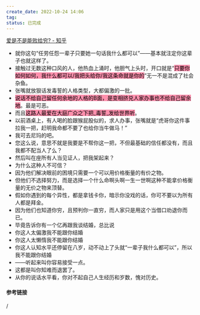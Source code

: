 ```yaml
---
create_date: 2022-10-24 14:06
tag: 
status: 已完成 
---
```

[爱是不是能败给穷? - 知乎](https://www.zhihu.com/question/514022651/answer/2330304114)

- 就你这句“任劳任怨一辈子只要她一句话我什么都可以”——基本就注定你这辈子也就这样了。
- 接触过无数这种口风的人，他热血上涌时，他胆气上头时，开口就是“<mark style="background: #FF5582A6;">只要你如何如何，我什么都可以/我把头给你/我这条命就是你的</mark>”无一不是混成了社会杂鱼。
- 张嘴就放狠话发毒誓的人格类型，大都偏激的一批。
- <mark style="background: #FF5582A6;">说话不给自己留任何余地的人格的B面，是变相挤兑人家办事也不给自己留余地</mark>。最是可恶。
- 而且<mark style="background: #FF5582A6;">这路人最爱在大庭广众之下把_毒誓_发给世界听</mark>。
- 以前酒桌上，有人喝的脸跟猴屁股似的，求人办事，张嘴就是“虎哥你这件事拉我一把，赶明我命都不要了也给你当牛做马！”
- 我可去尼玛的吧。
- 您这么说，意思不就是我要是不帮你这一把，不但最基础的信任都没有，而且我都不配当人了么？
- 然后叫在座所有人当见证人，把我架起来？
- 为什么这种人不可信？
- 因为他们解决眼前的困境只需要一个可以用价格衡量的有价之物。
- 但他们不选择努力，而是选择一个什么命啊头啊一生一世啊这种不能拿价格衡量的无价之物来顶替。
- 假如你遇到的每个异性，都是拿钱卡你，暗示你没戏的话，你可不要以为所有人都是拜金。
- 因为他们也知道你穷，且预判你一直穷，而人家只是用这个当借口劝退你而已。
- 毕竟告诉你有一个亿再跟我谈结婚，总比说
- 你这人太偏激我不能跟你结婚
- 你这人太懒惰我不能跟你结婚
- 你这人认知水平还停留在八岁，动不动上了头就“一辈子我什么都可以”，所以我不能跟你结婚
- ——听起来叫你容易接受一点。
- 这都是叫你知难而退罢了。
- 从你的说话水平看，你对不起自己人生经历和岁数，愧对历史。


#### 参考链接
/